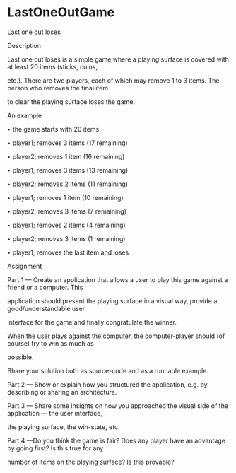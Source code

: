 LastOneOutGame
==============
Last one out loses

Description

Last one out loses is a simple game where a playing surface is covered with at least 20 items (sticks, coins, 

etc.). There are two players, each of which may remove 1 to 3 items. The person who removes the final item 

to clear the playing surface loses the game.

An example

‣ the game starts with 20 items

‣ player1; removes 3 items (17 remaining)

‣ player2; removes 1 item (16 remaining)

‣ player1; removes 3 items (13 remaining)

‣ player2; removes 2 items (11 remaining)

‣ player1; removes 1 item (10 remaining)

‣ player2; removes 3 items (7 remaining)

‣ player1; removes 2 items (4 remaining)

‣ player2; removes 3 items (1 remaining)

‣ player1; removes the last item and loses

Assignment

Part 1 — Create an application that allows a user to play this game against a friend or a computer. This 

application should present the playing surface in a visual way, provide a good/understandable user 

interface for the game and finally congratulate the winner.

When the user plays against the computer, the computer-player should (of course) try to win as much as 

possible.

Share your solution both as source-code and as a runnable example.

Part 2 — Show or explain how you structured the application, e.g. by describing or sharing an architecture.

Part 3 — Share some insights on how you approached the visual side of the application — the user interface, 

the playing surface, the win-state, etc.

Part 4 —Do you think the game is fair? Does any player have an advantage by going first? Is this true for any 

number of items on the playing surface? Is this provable?
